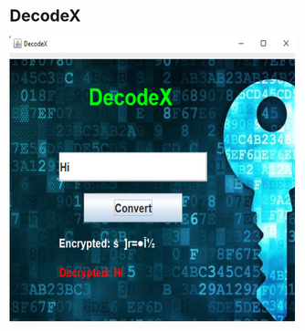 # DecodeX

<img width=500 height=500 src="https://github.com/mr-chaitanyad/DecodeX/blob/main/output.png"/>
